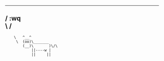  ________________________________________
/                   :wq                  \
\                                        /
 ----------------------------------------
        \   ^__^
         \  (oo)\_______
            (__)\       )\/\
                ||----w |
                ||     ||

<!--
**dr-kino/dr-kino** is a ✨ _special_ ✨ repository because its `README.md` (this file) appears on your GitHub profile.

Here are some ideas to get you started:

- 👋 Hi there 👋
- 🔭 I’m currently working on ...
- 🌱 I’m currently learning ...
- 👯 I’m looking to collaborate on ...
- 🤔 I’m looking for help with ...
- 💬 Ask me about ...
- 📫 How to reach me: ...
- 😄 Pronouns: ...
- ⚡ Fun fact: ...
-->

